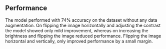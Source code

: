## Performance
The model performed with 74% accuracy on the dataset without any data augmentation. On flipping the image horizontally and adjusting the contrast the model showed only mild improvement, whereas 
on increasing the brightness and flipping the image reduced performance. Flipping the image horizontal and vertically, only improved performance by a small margin.

